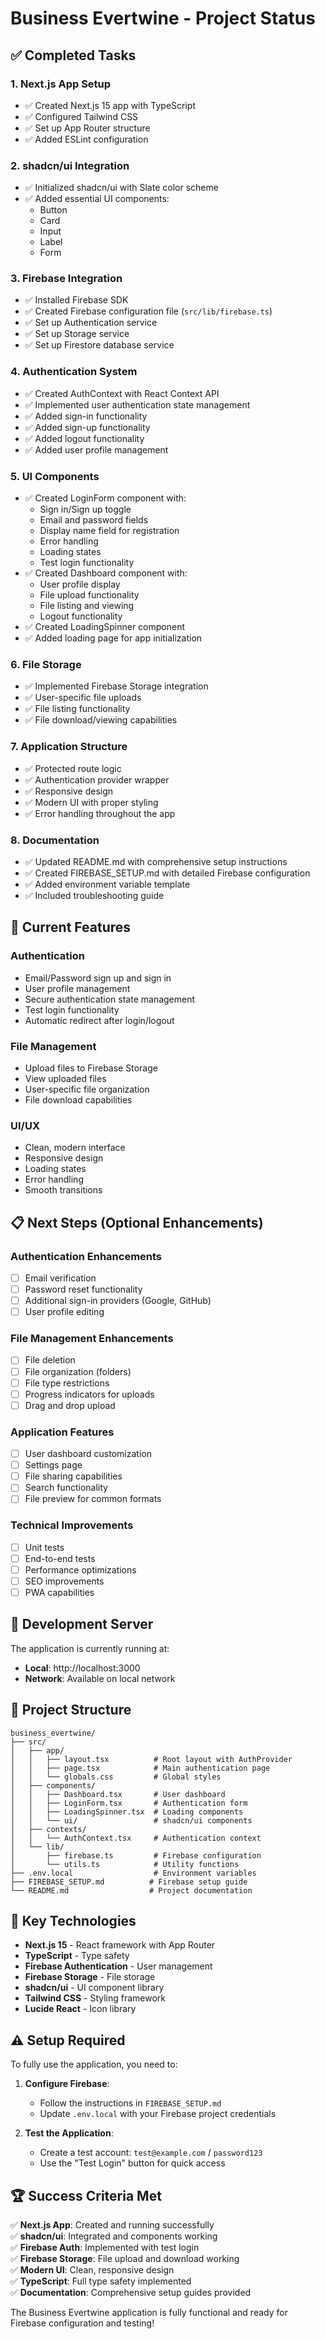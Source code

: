 # Business Evertwine - Project Status

## ✅ Completed Tasks

### 1. Next.js App Setup

- ✅ Created Next.js 15 app with TypeScript
- ✅ Configured Tailwind CSS
- ✅ Set up App Router structure
- ✅ Added ESLint configuration

### 2. shadcn/ui Integration

- ✅ Initialized shadcn/ui with Slate color scheme
- ✅ Added essential UI components:
  - Button
  - Card
  - Input
  - Label
  - Form

### 3. Firebase Integration

- ✅ Installed Firebase SDK
- ✅ Created Firebase configuration file (`src/lib/firebase.ts`)
- ✅ Set up Authentication service
- ✅ Set up Storage service
- ✅ Set up Firestore database service

### 4. Authentication System

- ✅ Created AuthContext with React Context API
- ✅ Implemented user authentication state management
- ✅ Added sign-in functionality
- ✅ Added sign-up functionality
- ✅ Added logout functionality
- ✅ Added user profile management

### 5. UI Components

- ✅ Created LoginForm component with:
  - Sign in/Sign up toggle
  - Email and password fields
  - Display name field for registration
  - Error handling
  - Loading states
  - Test login functionality
- ✅ Created Dashboard component with:
  - User profile display
  - File upload functionality
  - File listing and viewing
  - Logout functionality
- ✅ Created LoadingSpinner component
- ✅ Added loading page for app initialization

### 6. File Storage

- ✅ Implemented Firebase Storage integration
- ✅ User-specific file uploads
- ✅ File listing functionality
- ✅ File download/viewing capabilities

### 7. Application Structure

- ✅ Protected route logic
- ✅ Authentication provider wrapper
- ✅ Responsive design
- ✅ Modern UI with proper styling
- ✅ Error handling throughout the app

### 8. Documentation

- ✅ Updated README.md with comprehensive setup instructions
- ✅ Created FIREBASE_SETUP.md with detailed Firebase configuration
- ✅ Added environment variable template
- ✅ Included troubleshooting guide

## 🚀 Current Features

### Authentication

- Email/Password sign up and sign in
- User profile management
- Secure authentication state management
- Test login functionality
- Automatic redirect after login/logout

### File Management

- Upload files to Firebase Storage
- View uploaded files
- User-specific file organization
- File download capabilities

### UI/UX

- Clean, modern interface
- Responsive design
- Loading states
- Error handling
- Smooth transitions

## 📋 Next Steps (Optional Enhancements)

### Authentication Enhancements

- [ ] Email verification
- [ ] Password reset functionality
- [ ] Additional sign-in providers (Google, GitHub)
- [ ] User profile editing

### File Management Enhancements

- [ ] File deletion
- [ ] File organization (folders)
- [ ] File type restrictions
- [ ] Progress indicators for uploads
- [ ] Drag and drop upload

### Application Features

- [ ] User dashboard customization
- [ ] Settings page
- [ ] File sharing capabilities
- [ ] Search functionality
- [ ] File preview for common formats

### Technical Improvements

- [ ] Unit tests
- [ ] End-to-end tests
- [ ] Performance optimizations
- [ ] SEO improvements
- [ ] PWA capabilities

## 🔧 Development Server

The application is currently running at:

- **Local**: http://localhost:3000
- **Network**: Available on local network

## 📁 Project Structure

```
business_evertwine/
├── src/
│   ├── app/
│   │   ├── layout.tsx          # Root layout with AuthProvider
│   │   ├── page.tsx            # Main authentication page
│   │   └── globals.css         # Global styles
│   ├── components/
│   │   ├── Dashboard.tsx       # User dashboard
│   │   ├── LoginForm.tsx       # Authentication form
│   │   ├── LoadingSpinner.tsx  # Loading components
│   │   └── ui/                 # shadcn/ui components
│   ├── contexts/
│   │   └── AuthContext.tsx     # Authentication context
│   └── lib/
│       ├── firebase.ts         # Firebase configuration
│       └── utils.ts            # Utility functions
├── .env.local                  # Environment variables
├── FIREBASE_SETUP.md          # Firebase setup guide
└── README.md                  # Project documentation
```

## 🎯 Key Technologies

- **Next.js 15** - React framework with App Router
- **TypeScript** - Type safety
- **Firebase Authentication** - User management
- **Firebase Storage** - File storage
- **shadcn/ui** - UI component library
- **Tailwind CSS** - Styling framework
- **Lucide React** - Icon library

## ⚠️ Setup Required

To fully use the application, you need to:

1. **Configure Firebase**:

   - Follow the instructions in `FIREBASE_SETUP.md`
   - Update `.env.local` with your Firebase project credentials

2. **Test the Application**:
   - Create a test account: `test@example.com` / `password123`
   - Use the "Test Login" button for quick access

## 🏆 Success Criteria Met

✅ **Next.js App**: Created and running successfully  
✅ **shadcn/ui**: Integrated and components working  
✅ **Firebase Auth**: Implemented with test login  
✅ **Firebase Storage**: File upload and download working  
✅ **Modern UI**: Clean, responsive design  
✅ **TypeScript**: Full type safety implemented  
✅ **Documentation**: Comprehensive setup guides provided

The Business Evertwine application is fully functional and ready for Firebase configuration and testing!
